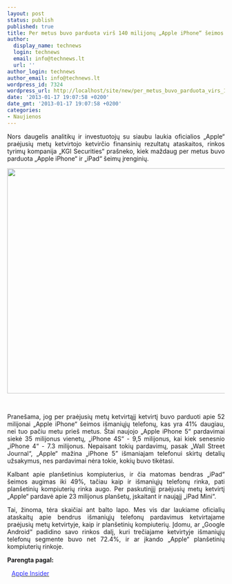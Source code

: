 ```yaml
---
layout: post
status: publish
published: true
title: Per metus buvo parduota virš 140 milijonų „Apple iPhone“ šeimos išmaniųjų telefonų
author:
  display_name: technews
  login: technews
  email: info@technews.lt
  url: ''
author_login: technews
author_email: info@technews.lt
wordpress_id: 7324
wordpress_url: http://localhost/site/new/per_metus_buvo_parduota_virs_140_milijonu_apple_iphone_seimos_ismaniuju_telefonu/
date: '2013-01-17 19:07:58 +0200'
date_gmt: '2013-01-17 19:07:58 +0200'
categories:
- Naujienos
---
```

<p style="text-align:justify">Nors daugelis analitikų ir investuotojų su siaubu laukia oficialios „Apple“ praėjusių metų ketvirtojo ketvirčio finansinių rezultatų ataskaitos, rinkos tyrimų kompanija „KGI Securities“ prašneko, kiek maždaug per metus buvo parduota „Apple iPhone“ ir „iPad“ šeimų įrenginių.</p>
<p style="text-align:center"> <a target="blank" href="http://www.technologijos.lt/upload/image/n/technologijos/gsm/S-30630/iphone-5.jpg"><img alt="" src="http://www.technologijos.lt/upload/image/n/technologijos/gsm/S-30630/1-iphone-5.jpg" style="width: 520px;" /></a></p>
<div style="text-align:center"> <strong></strong><br/><em></em></div>
<div style="text-align:justify"><!--[if gte mso 9]><![endif]--><!--[if gte mso 9]><xml></p>
<p>  Normal<br />
  0</p>
<p>  false<br />
  false<br />
  false</p>
<p>  EN-US<br />
  X-NONE<br />
  X-NONE</p>
<p></xml><![endif]--><!--[if gte mso 9]><![endif]--><!--[if gte mso 10]></p>
<style>
 /* Style Definitions */<br />
 table.MsoNormalTable<br />
	{mso-style-name:"Table Normal";<br />
	mso-style-parent:"";<br />
	line-height:115%;<br />
	font-size:11.0pt;"Calibri","sans-serif";}<br />
</style>
<p><![endif]--></p>
<p><span>Pranešama, jog per praėjusių metų ketvirtąjį ketvirtį buvo parduoti apie 52 milijonai &bdquo;Apple iPhone&ldquo; šeimos išmaniųjų telefonų, kas yra 41% daugiau, nei tuo pačiu metu prieš metus. Štai naujojo &bdquo;Apple iPhone 5&ldquo; pardavimai siekė 35 milijonus vienetų, &bdquo;iPhone 4S&ldquo; - 9,5 milijonus, kai kiek senesnio &bdquo;iPhone 4&ldquo; - 7.3 milijonus. Nepaisant tokių pardavimų, pasak &bdquo;Wall Street Journal&ldquo;, &bdquo;Apple&ldquo; mažina &bdquo;iPhone 5&rdquo; išmaniajam telefonui skirtų detalių užsakymus, nes pardavimai nėra tokie, kokių buvo tikėtasi.<br /></span></p>
<p><span>Kalbant apie planšetinius kompiuterius, ir čia matomas bendras &bdquo;iPad&ldquo; šeimos augimas iki </span>49%, <span>tačiau kaip ir išmaniųjų telefonų rinka, pati planšetinių kompiuterių rinka augo. Per paskutinįjį praėjusių metų ketvirtį &bdquo;Apple&ldquo; pardavė apie </span>23 <span>milijonus planšetų, įskaitant ir naująjį &bdquo;iPad Mini&ldquo;.</span></p>
<p><span>Tai, žinoma, tėra skaičiai ant balto lapo. Mes vis dar laukiame oficialių ataskaitų apie bendrus išmaniųjų telefonų pardavimus ketvirtajame praėjusių metų ketvirtyje, kaip ir planšetinių kompiuterių. Įdomu, ar &bdquo;Google Android&ldquo; padidino savo rinkos dalį, kuri trečiajame ketvirtyje išmaniųjų telefonų segmente buvo net </span>72.4%, ir ar įkando <span>&bdquo;Apple&ldquo; planšetinių kompiuterių rinkoje.<br /></span></p>
</div>
<p><strong>Parengta pagal:</strong></p>
<p style="margin:0px 0px 0px 10px"><a target="blank" href="http://appleinsider.com/articles/13/01/15/analyst-apple-shipped-52-million-iphones-in-q4-to-buoy-quarterly-earnings"><span style="color:#2E2EFE">Apple Insider</span></a></p>
